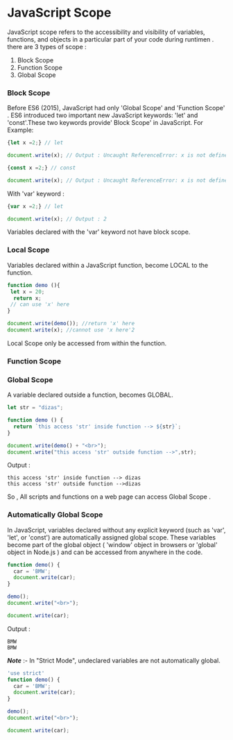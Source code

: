 # JavaScript Scope

<p>JavaScript scope refers to the accessibility and visibility of variables, functions, and objects in a particular part of your code during runtimen . there are 3 types of scope : </p>
<ol>
<li>Block Scope</li>
<li>Function Scope</li>
<li>Global Scope</li>
</ol>

### Block Scope 
<p>Before ES6 (2015), JavaScript had only 'Global Scope' and 'Function Scope' . ES6 introduced two important new JavaScript keywords: 'let' and 'const'.These two keywords provide' Block Scope' in JavaScript. For Example: </p>

```javascript
{let x =2;} // let

document.write(x); // Output : Uncaught ReferenceError: x is not defined
```

```javascript
{const x =2;} // const

document.write(x); // Output : Uncaught ReferenceError: x is not defined
```
<p>With 'var' keyword :</p>

```javascript
{var x =2;} // let

document.write(x); // Output : 2
```
<p>Variables declared with the 'var' keyword not have block scope.</p>



### Local Scope
<p>Variables declared within a JavaScript function, become LOCAL to the function.</p>

 ```javascript
function demo (){
  let x = 20;
   return x;
  // can use 'x' here
}

document.write(demo()); //return 'x' here 
document.write(x); //cannot use 'x here'2
```
<p>Local Scope only be accessed from within the function.</p>

### Function Scope
### Global Scope
<p>A variable declared outside a function, becomes GLOBAL.</p>

```javascript
let str = "dizas";

function demo () {
  return `this access 'str' inside function --> ${str}`;
}

document.write(demo() + "<br>");
document.write("this access 'str' outside function -->",str);
```
<p>Output : </p>

```
this access 'str' inside function --> dizas
this access 'str' outside function -->dizas
```
<p>So , All scripts and functions on a web page can access Global Scope . </p>

### Automatically  Global Scope
<p>In JavaScript, variables declared without any explicit keyword (such as 'var', 'let', or 'const') are automatically assigned global scope. These variables become part of the global object ( 'window' object in browsers or 'global' object in Node.js ) and can be accessed from anywhere in the code.</p>

```javascript
function demo() {
  car = 'BMW';
  document.write(car);
}

demo();
document.write("<br>");

document.write(car);
```
<p>Output :</p>

```
BMW
BMW
```
___Note___ :- In "Strict Mode", undeclared variables are not automatically global.

```javascript
'use strict'
function demo() {
  car = 'BMW';
  document.write(car);
}

demo();
document.write("<br>");

document.write(car);
```



<p></p>


```javascript

```
